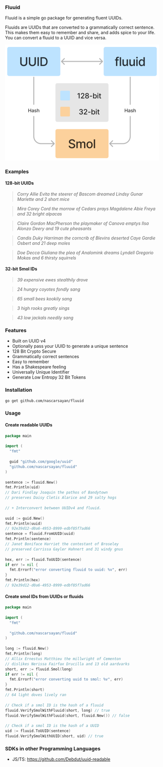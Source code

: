 ### Fluuid

Fluuid is a simple go package for generating fluent UUIDs.

Fluuids are UUIDs that are converted to a grammatically correct sentence. This makes them easy to remember and share, and adds spice to your life.
You can convert a fluuid to a UUID and vice versa.

![Flowchart](./assets/flow.svg)

### Examples

#### 128-bit UUIDs

> _Corry Allie Evita the steerer of Bascom dreamed Lindsy Gunar Marlette and 2 short mice_

> _Mira Corey Cord the morrow of Cedars prays Magdalene Abie Freya and 32 bright alpacas_

> _Claire Gordon MacPherson the playmaker of Canova emptys Ilsa Alonzo Deery and 19 cute pheasants_

> _Candis Duky Harriman the corncrib of Blevins deserted Caye Gardie Osbert and 21 deep moles_

> _Doe Decca Giuliana the plea of Analomink dreams Lyndell Gregorio Mokas and 6 thirsty squirrels_

#### 32-bit Smol IDs

> _39 expensive ewes stealthily drove_

> _24 hungry coyotes fondly sang_

> _65 small bees kookily sang_

> _3 high rooks greatly sings_

> _43 low jackals needily sang_

### Features

- Built on UUID v4
- Optionally pass your UUID to generate a unique sentence
- 128 Bit Crypto Secure
- Grammatically correct sentences
- Easy to remember
- Has a Shakespeare feeling
- Universally Unique Identifier
- Generate Low Entropy 32 Bit Tokens

### Installation

```bash
go get github.com/nascarsayan/fluuid
```

### Usage

#### Create readable UUIDs

```go
package main

import (
  "fmt"

  guid "github.com/google/uuid"
  "github.com/nascarsayan/fluuid"
)

sentence := fluuid.New()
fmt.Println(uid) 
// Dari Findlay Joaquin the pathos of Bandytown 
// preserves Daisy Cletis Alarice and 29 salty hogs

// + Interconvert between UUIDv4 and fluuid.

uuid := guid.New()
fmt.Println(uuid)
// 92e39d12-d0a6-4953-8999-edbf85f7ad66
sentence = fluuid.FromUUID(uuid)
fmt.Println(sentence)
// Janot Boniface Harriet the contestant of Broseley 
// preserved Carrissa Gayler Hahnert and 31 windy gnus

hex, err := fluuid.ToUUID(sentence)
if err != nil {
  fmt.Errorf("error converting fluuid to uuid: %v", err)
}
fmt.Println(hex)
// 92e39d12-d0a6-4953-8999-edbf85f7ad66
```

#### Create smol IDs from UUIDs or fluuids

```go
package main

import (
  "fmt"

  "github.com/nascarsayan/fluuid"
)

long := fluuid.New()
fmt.Println(long)
// Allix Ernestus Matthieu the millwright of Cementon 
// dislikes Nerissa Fairfax Drucilla and 13 old aardvarks
short, err := fluuid.Smol(long)
if err != nil {
  fmt.Errorf("error converting uuid to smol: %v", err)
}
fmt.Println(short)
// 64 light doves lively ran

// Check if a smol ID is the hash of a fluuid
fluuid.VerifySmolWithFluuid(short, long) // true
fluuid.VerifySmolWithFluuid(short, fluuid.New()) // false

// Check if a smol ID is the hash of a UUID
uid := fluuid.ToUUID(sentence)
fluuid.VerifySmolWithUUID(short, uid) // true
```

### SDKs in other Programming Languages

- JS/TS: https://github.com/Debdut/uuid-readable
